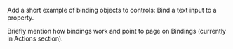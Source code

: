 Add a short example of binding objects to controls: Bind a text input to a property.

Briefly mention how bindings work and point to page on Bindings (currently in Actions section).
